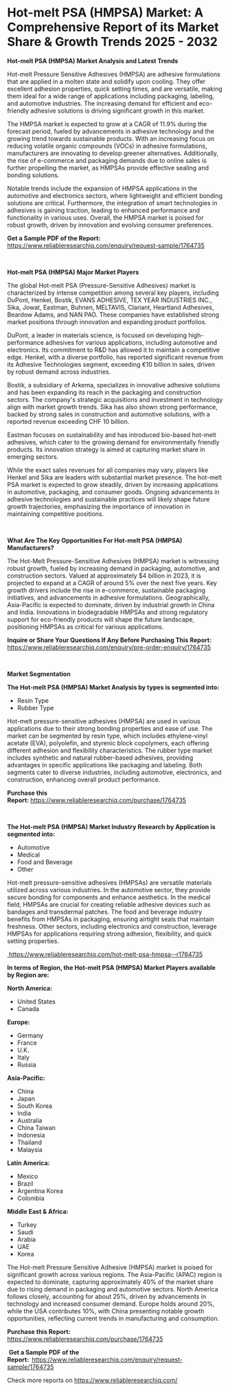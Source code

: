 <p><h1>Hot-melt PSA (HMPSA) Market: A Comprehensive Report of its Market Share & Growth Trends 2025 - 2032</h1></p><p><strong>Hot-melt PSA (HMPSA) Market Analysis and Latest Trends</strong></p>
<p><p>Hot-melt Pressure Sensitive Adhesives (HMPSA) are adhesive formulations that are applied in a molten state and solidify upon cooling. They offer excellent adhesion properties, quick setting times, and are versatile, making them ideal for a wide range of applications including packaging, labeling, and automotive industries. The increasing demand for efficient and eco-friendly adhesive solutions is driving significant growth in this market. </p><p>The HMPSA market is expected to grow at a CAGR of 11.9% during the forecast period, fueled by advancements in adhesive technology and the growing trend towards sustainable products. With an increasing focus on reducing volatile organic compounds (VOCs) in adhesive formulations, manufacturers are innovating to develop greener alternatives. Additionally, the rise of e-commerce and packaging demands due to online sales is further propelling the market, as HMPSAs provide effective sealing and bonding solutions.</p><p>Notable trends include the expansion of HMPSA applications in the automotive and electronics sectors, where lightweight and efficient bonding solutions are critical. Furthermore, the integration of smart technologies in adhesives is gaining traction, leading to enhanced performance and functionality in various uses. Overall, the HMPSA market is poised for robust growth, driven by innovation and evolving consumer preferences.</p></p>
<p><strong>Get a Sample PDF of the Report:&nbsp;</strong> <a href="https://www.reliableresearchiq.com/enquiry/request-sample/1764735?utm_campaign=1140&utm_medium=2&utm_source=Github&utm_content=ia&utm_term=02022025&utm_id=hot-melt-psa-hmpsa">https://www.reliableresearchiq.com/enquiry/request-sample/1764735</a></p>
<p>&nbsp;</p>
<p><strong>Hot-melt PSA (HMPSA) Major Market Players</strong></p>
<p><p>The global Hot-melt PSA (Pressure-Sensitive Adhesives) market is characterized by intense competition among several key players, including DuPont, Henkel, Bostik, EVANS ADHESIVE, TEX YEAR INDUSTRIES INC., Sika, Jowat, Eastman, Buhnen, MELTAVIS, Clariant, Heartland Adhesives, Beardow Adams, and NAN PAO. These companies have established strong market positions through innovation and expanding product portfolios.</p><p>DuPont, a leader in materials science, is focused on developing high-performance adhesives for various applications, including automotive and electronics. Its commitment to R&D has allowed it to maintain a competitive edge. Henkel, with a diverse portfolio, has reported significant revenue from its Adhesive Technologies segment, exceeding €10 billion in sales, driven by robust demand across industries.</p><p>Bostik, a subsidiary of Arkema, specializes in innovative adhesive solutions and has been expanding its reach in the packaging and construction sectors. The company's strategic acquisitions and investment in technology align with market growth trends. Sika has also shown strong performance, backed by strong sales in construction and automotive solutions, with a reported revenue exceeding CHF 10 billion.</p><p>Eastman focuses on sustainability and has introduced bio-based hot-melt adhesives, which cater to the growing demand for environmentally friendly products. Its innovation strategy is aimed at capturing market share in emerging sectors. </p><p>While the exact sales revenues for all companies may vary, players like Henkel and Sika are leaders with substantial market presence. The hot-melt PSA market is expected to grow steadily, driven by increasing applications in automotive, packaging, and consumer goods. Ongoing advancements in adhesive technologies and sustainable practices will likely shape future growth trajectories, emphasizing the importance of innovation in maintaining competitive positions.</p></p>
<p>&nbsp;</p>
<p><strong>What Are The Key Opportunities For Hot-melt PSA (HMPSA) Manufacturers?</strong></p>
<p><p>The Hot-Melt Pressure-Sensitive Adhesives (HMPSA) market is witnessing robust growth, fueled by increasing demand in packaging, automotive, and construction sectors. Valued at approximately $4 billion in 2023, it is projected to expand at a CAGR of around 5% over the next five years. Key growth drivers include the rise in e-commerce, sustainable packaging initiatives, and advancements in adhesive formulations. Geographically, Asia-Pacific is expected to dominate, driven by industrial growth in China and India. Innovations in biodegradable HMPSAs and strong regulatory support for eco-friendly products will shape the future landscape, positioning HMPSAs as critical for various applications.</p></p>
<p><strong>Inquire or Share Your Questions If Any Before Purchasing This Report:</strong> <a href="https://www.reliableresearchiq.com/enquiry/pre-order-enquiry/1764735?utm_campaign=1140&utm_medium=2&utm_source=Github&utm_content=ia&utm_term=02022025&utm_id=hot-melt-psa-hmpsa">https://www.reliableresearchiq.com/enquiry/pre-order-enquiry/1764735</a></p>
<p>&nbsp;</p>
<p><strong>Market Segmentation</strong></p>
<p><strong>The Hot-melt PSA (HMPSA) Market Analysis by types is segmented into:</strong></p>
<p><ul><li>Resin Type</li><li>Rubber Type</li></ul></p>
<p><p>Hot-melt pressure-sensitive adhesives (HMPSA) are used in various applications due to their strong bonding properties and ease of use. The market can be segmented by resin type, which includes ethylene-vinyl acetate (EVA), polyolefin, and styrenic block copolymers, each offering different adhesion and flexibility characteristics. The rubber type market includes synthetic and natural rubber-based adhesives, providing advantages in specific applications like packaging and labeling. Both segments cater to diverse industries, including automotive, electronics, and construction, enhancing overall product performance.</p></p>
<p><strong>Purchase this Report:&nbsp;</strong><a href="https://www.reliableresearchiq.com/purchase/1764735?utm_campaign=1140&utm_medium=2&utm_source=Github&utm_content=ia&utm_term=02022025&utm_id=hot-melt-psa-hmpsa">https://www.reliableresearchiq.com/purchase/1764735</a></p>
<p>&nbsp;</p>
<p><strong>The Hot-melt PSA (HMPSA) Market Industry Research by Application is segmented into:</strong></p>
<p><ul><li>Automotive</li><li>Medical</li><li>Food and Beverage</li><li>Other</li></ul></p>
<p><p>Hot-melt pressure-sensitive adhesives (HMPSAs) are versatile materials utilized across various industries. In the automotive sector, they provide secure bonding for components and enhance aesthetics. In the medical field, HMPSAs are crucial for creating reliable adhesive devices such as bandages and transdermal patches. The food and beverage industry benefits from HMPSAs in packaging, ensuring airtight seals that maintain freshness. Other sectors, including electronics and construction, leverage HMPSAs for applications requiring strong adhesion, flexibility, and quick setting properties.</p></p>
<p><a href="https://www.reliableresearchiq.com/hot-melt-psa-hmpsa--r1764735?utm_campaign=1140&utm_medium=2&utm_source=Github&utm_content=ia&utm_term=02022025&utm_id=hot-melt-psa-hmpsa">&nbsp;https://www.reliableresearchiq.com/hot-melt-psa-hmpsa--r1764735</a></p>
<p><strong>In terms of Region, the Hot-melt PSA (HMPSA) Market Players available by Region are:</strong></p>
<p>
    <p> <strong> North America: </strong>
        <ul>
            <li>United States</li>
            <li>Canada</li>
        </ul>
        </p> 
    <p> <strong> Europe: </strong>
        <ul>
            <li>Germany</li>
            <li>France</li>
            <li>U.K.</li>
            <li>Italy</li>
            <li>Russia</li>
        </ul>
        </p> 
    <p> <strong> Asia-Pacific: </strong>
        <ul>
            <li>China</li>
            <li>Japan</li>
            <li>South Korea</li>
            <li>India</li>
            <li>Australia</li>
            <li>China Taiwan</li>
            <li>Indonesia</li>
            <li>Thailand</li>
            <li>Malaysia</li>
        </ul>
        </p> 
    <p> <strong> Latin America: </strong>
        <ul>
            <li>Mexico</li>
            <li>Brazil</li>
            <li>Argentina Korea</li>
            <li>Colombia</li>
        </ul>
        </p> 
    <p> <strong> Middle East & Africa: </strong>
        <ul>
            <li>Turkey</li>
            <li>Saudi</li>
            <li>Arabia</li>
            <li>UAE</li>
            <li>Korea</li>
        </ul>
    </p>
    </p>
<p><p>The Hot-melt Pressure Sensitive Adhesive (HMPSA) market is poised for significant growth across various regions. The Asia-Pacific (APAC) region is expected to dominate, capturing approximately 40% of the market share due to rising demand in packaging and automotive sectors. North America follows closely, accounting for about 25%, driven by advancements in technology and increased consumer demand. Europe holds around 20%, while the USA contributes 10%, with China presenting notable growth opportunities, reflecting current trends in manufacturing and consumption.</p></p>
<p><strong>Purchase this Report: </strong><a href="https://www.reliableresearchiq.com/purchase/1764735?utm_campaign=1140&utm_medium=2&utm_source=Github&utm_content=ia&utm_term=02022025&utm_id=hot-melt-psa-hmpsa">https://www.reliableresearchiq.com/purchase/1764735</a></p>
<p>&nbsp;<strong>Get a Sample PDF of the Report:&nbsp;&nbsp;</strong><a href="https://www.reliableresearchiq.com/enquiry/request-sample/1764735?utm_campaign=1140&utm_medium=2&utm_source=Github&utm_content=ia&utm_term=02022025&utm_id=hot-melt-psa-hmpsa">https://www.reliableresearchiq.com/enquiry/request-sample/1764735</a></p>
<p><strong></strong></p>
<p>Check more reports on <a href="https://www.reliableresearchiq.com/?utm_campaign=1140&utm_medium=2&utm_source=Github&utm_content=ia&utm_term=02022025&utm_id=hot-melt-psa-hmpsa">https://www.reliableresearchiq.com/</a></p>